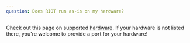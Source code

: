 ```yaml
---
question: Does RIOT run as-is on my hardware?
---
```


Check out this page on supported [hardware](https://github.com/RIOT-OS/RIOT/wiki/RIOT-Platforms).
If your hardware is not listed there, you're welcome to provide a port for your hardware!
